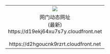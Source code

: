 ﻿<table>
  <tr></tr>
  <tr><td colspan=2 align=center><img src="https://d19ekj64xu7s7y.cloudfront.net/Up/oGate.jpg" /></td></tr>
  <tr><td colspan=2 align=center>网门动态网址<br/>(最新)
<br>https://d19ekj64xu7s7y.cloudfront.net
<br/>
<br>https://d2hgoucnk9rzrt.cloudfront.net
    </td>
  </tr>
</table>

